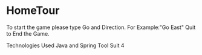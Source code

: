 # HomeTour
To start the game please type Go and Direction. 
For Example:"Go East"
Quit to End the Game.

Technologies Used
Java and Spring Tool Suit 4
